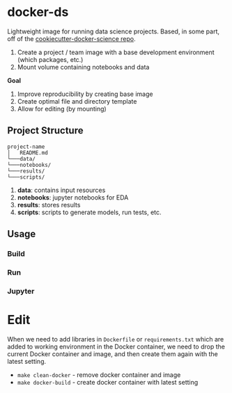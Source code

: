 # docker-ds

Lightweight image for running data science projects. Based, in some part, off of the [cookiecutter-docker-science repo](https://github.com/docker-science/cookiecutter-docker-science).

1. Create a project / team image with a base development environment (which packages, etc.)
2. Mount volume containing notebooks and data

**Goal**

1. Improve reproducibility by creating base image
2. Create optimal file and directory template
3. Allow for editing (by mounting)

## Project Structure

```
project-name
│   README.md
└───data/
└───notebooks/
└───results/
└───scripts/
```

1. **data**: contains input resources
2. **notebooks**: jupyter notebooks for EDA
3. **results**: stores results
4. **scripts**: scripts to generate models, run tests, etc.

## Usage

### Build

### Run

### Jupyter

# Edit

When we need to add libraries in `Dockerfile` or `requirements.txt` which are added to working environment in the Docker container, we need to drop the current Docker container and image, and then create them again with the latest setting. 

- `make clean-docker` - remove docker container and image
- `make docker-build` - create docker container with latest setting